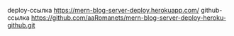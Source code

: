 deploy-ссылка https://mern-blog-server-deploy.herokuapp.com/
github-ссылка https://github.com/aaRomanets/mern-blog-server-deploy-heroku-github.git
